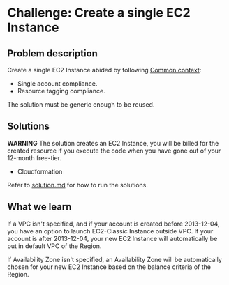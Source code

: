 # Challenge: Create a single EC2 Instance

## Problem description

Create a single EC2 Instance abided by following [Common context](/README.md#common-context):
  * Single account compliance.
  * Resource tagging compliance.

The solution must be generic enough to be reused.

## Solutions

**WARNING** The solution creates an EC2 Instance, you will be billed for the created resource if you execute the code when you have gone out of your 12-month free-tier.

- Cloudformation

Refer to [solution.md](/docs/solution.md) for how to run the solutions.

## What we learn

If a VPC isn't specified, and if your account is created before 2013-12-04, you have an option to launch EC2-Classic Instance outside VPC. If your account is after 2013-12-04, your new EC2 Instance will automatically be put in default VPC of the Region.

If Availability Zone isn't specified, an Availability Zone will be automatically chosen for your new EC2 Instance based on the balance criteria of the Region.
